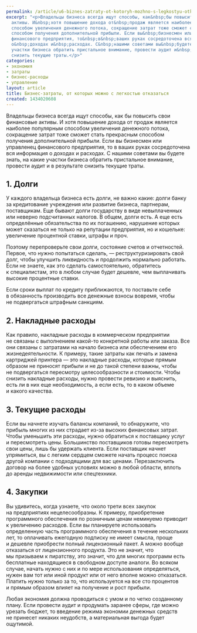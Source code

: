 ```yaml
---
permalink: /article/u6-biznes-zatraty-ot-kotoryh-mozhno-s-legkostyu-otkazatsya
excerpt: "<p>Владельцы бизнеса всегда ищут способы, как&nbsp;бы повысить свои финансовые
  активы. И&nbsp;хотя повышение дохода от&nbsp;продаж является наиболее популярным
  способом увеличения денежного потока, сокращение затрат тоже сможет стать прекрасным
  способом получения дополнительной прибыли. Если вы&nbsp;бизнесмен или управленец
  финансового предприятия, то&nbsp;в&nbsp;ваших руках сосредоточена вся информация
  о&nbsp;доходах и&nbsp;расходах. С&nbsp;нашими советами вы&nbsp;будете знать, на&nbsp;какие
  участки бизнеса обратить пристальное внимание, провести аудит и&nbsp;в&nbsp;результате
  снизить текущие траты.</p>"
categories:
- экономия
- затраты
- бизнес-расходы
- управление
layout: article
title: Бизнес-затраты, от которых можно с легкостью отказаться
created: 1434020608
---
```

Владельцы бизнеса всегда ищут способы, как бы повысить свои финансовые активы. И хотя повышение дохода от продаж является наиболее популярным способом увеличения денежного потока, сокращение затрат тоже сможет стать прекрасным способом получения дополнительной прибыли. Если вы бизнесмен или управленец финансового предприятия, то в ваших руках сосредоточена вся информация о доходах и расходах. С нашими советами вы будете знать, на какие участки бизнеса обратить пристальное внимание, провести аудит и в результате снизить текущие траты.

## 1. Долги ##

У каждого владельца бизнеса есть долги, не важно какие: долги банку за кредитование учреждения или развитие бизнеса, партнерам, поставщикам. Еще бывают долги государству в виде невыплаченных или неверно подсчитанных налогов. В общем, долги есть. А еще есть определённые обязательства по их погашению, нарушение которых может сказаться не только на репутации предприятия, но и кошельке: увеличение процентной ставки, штрафы и проч.

Поэтому перепроверьте свои долги, состояние счетов и отчетностей. Первое, что нужно попытаться сделать, — реструктуризировать свой долг, чтобы улучшить ликвидность и продолжить нормально работать. Если не знаете, как это сделать самостоятельно, обратитесь к специалистам, это в любом случае будет дешевле, чем выплачивать высокие процентные ставки.

Если сроки выплат по кредиту приближаются, то поставьте себе в обязанность производить все денежные взносы вовремя, чтобы не подвергаться штрафным санкциям.

## 2. Накладные расходы ##

Как правило, накладные расходы в коммерческом предприятии не связаны с выполнением какой-то конкретной работы или заказа. Все они связаны с затратами на начало бизнеса или обеспечением его жизнедеятельности. К примеру, такие затраты как печать и замена картриджей принтера — это накладные расходы, которые прямым образом не приносят прибыли и не до такой степени важны, чтобы не подвергаться пересмотру целесообразности и стоимости. Чтобы снизить накладные расходы, нужно провести ревизию и выяснить, есть ли в них еще необходимость, а если есть, то в каком объеме и какого качества.

## 3. Текущие расходы ##

Если вы начнете изучать балансы компаний, то обнаружите, что прибыль многих из них страдает из-за высоких финансовых затрат. Чтобы уменьшить эти расходы, нужно обратиться к поставщику услуг и пересмотреть цены. Большинство поставщиков готовы пересмотреть свои цены, лишь бы удержать клиента. Если поставщик начнет упрямиться, вы с легким сердцем сможете начать процесс поиска другой компании с подходящими для вас ценами. Перезаключить договор на более удобных условиях можно в любой области, вплоть до аренды недвижимости или спецтехники.

## 4. Закупки ##

Вы удивитесь, когда узнаете, что около трети всех закупок на предприятиях нецелесообразны. К примеру, приобретение программного обеспечения по розничным ценам неминуемо приводит к увеличению расходов. Если вы планируете использовать определенную часть программного обеспечения в течение нескольких лет, то оплачивать ежегодную подписку не имеет смысла, проще и дешевле приобрести полный лицензионный пакет. А можно вообще отказаться от лицензионного продукта. Это не значит, что мы призываем к пиратству, это значит, что для многих программ есть бесплатные находящиеся в свободном доступе аналоги. Во всяком случае, начать нужно с них и по мере использования определяться, нужен вам тот или иной продукт или от него вполне можно отказаться. Платить нужно только за то, что используется на все сто процентов и прямым образом влияет на получение и рост прибыли.

Любая экономия должна проводиться с умом и по четко созданному плану. Если провести аудит и продумать заранее сферы, где можно урезать бюджет, то введение режима экономии денежных средств не принесет никаких неудобств, а материальная выгода будет ощутимой.
